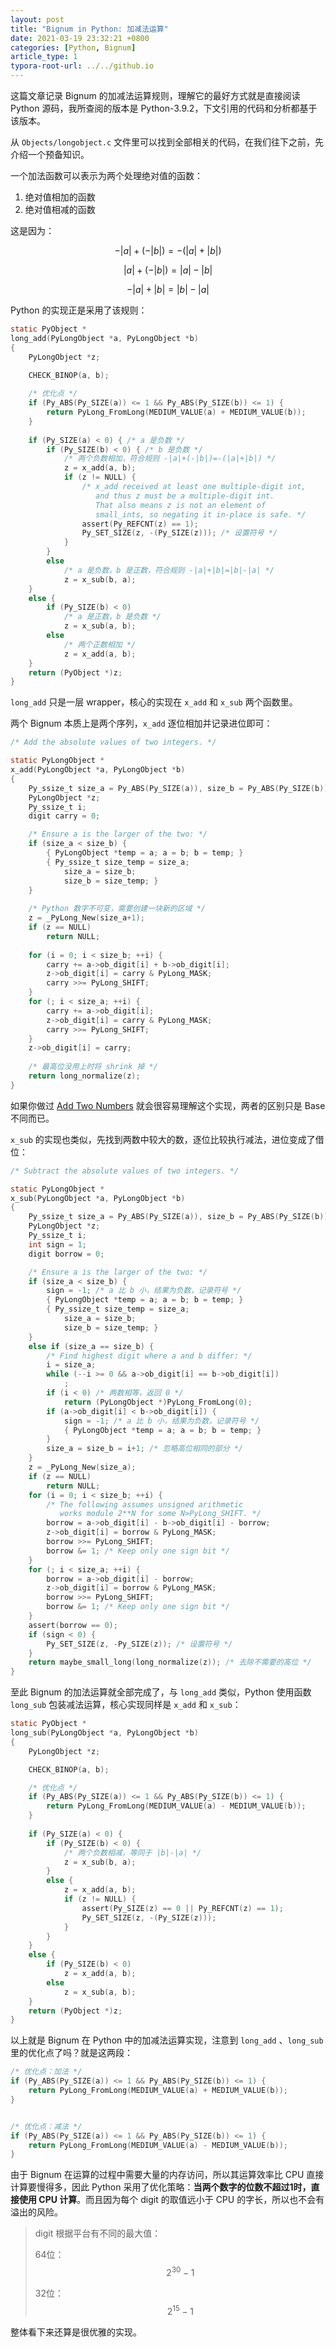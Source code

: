 ```yaml
---
layout: post
title: "Bignum in Python: 加减法运算"
date: 2021-03-19 23:32:21 +0800
categories: [Python, Bignum]
article_type: 1
typora-root-url: ../../github.io
---
```


这篇文章记录 Bignum 的加减法运算规则，理解它的最好方式就是直接阅读 Python 源码，我所查阅的版本是 Python-3.9.2，下文引用的代码和分析都基于该版本。

从 `Objects/longobject.c` 文件里可以找到全部相关的代码，在我们往下之前，先介绍一个预备知识。

一个加法函数可以表示为两个处理绝对值的函数：

1. 绝对值相加的函数
2. 绝对值相减的函数

这是因为：

$$-|a|+(-|b|)=-(|a|+|b|)$$

$$|a|+(-|b|)=|a|-|b|$$

$$-|a|+|b|=|b|-|a|$$

Python 的实现正是采用了该规则：

```c
static PyObject *
long_add(PyLongObject *a, PyLongObject *b)
{
    PyLongObject *z;

    CHECK_BINOP(a, b);
		
  	/* 优化点 */
    if (Py_ABS(Py_SIZE(a)) <= 1 && Py_ABS(Py_SIZE(b)) <= 1) {
        return PyLong_FromLong(MEDIUM_VALUE(a) + MEDIUM_VALUE(b));
    }
	  
    if (Py_SIZE(a) < 0) { /* a 是负数 */
        if (Py_SIZE(b) < 0) { /* b 是负数 */
          	/* 两个负数相加，符合规则 -|a|+(-|b|)=-(|a|+|b|) */
            z = x_add(a, b); 
            if (z != NULL) {
                /* x_add received at least one multiple-digit int,
                   and thus z must be a multiple-digit int.
                   That also means z is not an element of
                   small_ints, so negating it in-place is safe. */
                assert(Py_REFCNT(z) == 1);
                Py_SET_SIZE(z, -(Py_SIZE(z))); /* 设置符号 */
            }
        }
        else
          	/* a 是负数，b 是正数，符合规则 -|a|+|b|=|b|-|a| */
            z = x_sub(b, a);
    }
    else {
        if (Py_SIZE(b) < 0)
          	/* a 是正数，b 是负数 */
            z = x_sub(a, b);
        else
          	/* 两个正数相加 */
            z = x_add(a, b);
    }
    return (PyObject *)z;
}
```
`long_add` 只是一层 wrapper，核心的实现在 `x_add` 和 `x_sub` 两个函数里。

两个 Bignum 本质上是两个序列，`x_add` 逐位相加并记录进位即可：

```c
/* Add the absolute values of two integers. */

static PyLongObject *
x_add(PyLongObject *a, PyLongObject *b)
{
    Py_ssize_t size_a = Py_ABS(Py_SIZE(a)), size_b = Py_ABS(Py_SIZE(b));
    PyLongObject *z;
    Py_ssize_t i;
    digit carry = 0;

    /* Ensure a is the larger of the two: */
    if (size_a < size_b) {
        { PyLongObject *temp = a; a = b; b = temp; }
        { Py_ssize_t size_temp = size_a;
            size_a = size_b;
            size_b = size_temp; }
    }
  
  	/* Python 数字不可变，需要创建一块新的区域 */
    z = _PyLong_New(size_a+1);
    if (z == NULL)
        return NULL;
  
    for (i = 0; i < size_b; ++i) {
        carry += a->ob_digit[i] + b->ob_digit[i];
        z->ob_digit[i] = carry & PyLong_MASK;
        carry >>= PyLong_SHIFT;
    }
    for (; i < size_a; ++i) {
        carry += a->ob_digit[i];
        z->ob_digit[i] = carry & PyLong_MASK;
        carry >>= PyLong_SHIFT;
    }
    z->ob_digit[i] = carry;
  
  	/* 最高位没用上时将 shrink 掉 */
    return long_normalize(z);
}
```

如果你做过 [Add Two Numbers](https://leetcode.com/problems/add-two-numbers/) 就会很容易理解这个实现，两者的区别只是 Base 不同而已。

`x_sub` 的实现也类似，先找到两数中较大的数，逐位比较执行减法，进位变成了借位：

```c
/* Subtract the absolute values of two integers. */

static PyLongObject *
x_sub(PyLongObject *a, PyLongObject *b)
{
    Py_ssize_t size_a = Py_ABS(Py_SIZE(a)), size_b = Py_ABS(Py_SIZE(b));
    PyLongObject *z;
    Py_ssize_t i;
    int sign = 1;
    digit borrow = 0;

    /* Ensure a is the larger of the two: */
    if (size_a < size_b) {
        sign = -1; /* a 比 b 小，结果为负数，记录符号 */
        { PyLongObject *temp = a; a = b; b = temp; }
        { Py_ssize_t size_temp = size_a;
            size_a = size_b;
            size_b = size_temp; }
    }
    else if (size_a == size_b) {
        /* Find highest digit where a and b differ: */
        i = size_a;
        while (--i >= 0 && a->ob_digit[i] == b->ob_digit[i])
            ;
        if (i < 0) /* 两数相等，返回 0 */
            return (PyLongObject *)PyLong_FromLong(0);
        if (a->ob_digit[i] < b->ob_digit[i]) {
            sign = -1; /* a 比 b 小，结果为负数，记录符号 */
            { PyLongObject *temp = a; a = b; b = temp; }
        }
        size_a = size_b = i+1; /* 忽略高位相同的部分 */
    }
    z = _PyLong_New(size_a);
    if (z == NULL)
        return NULL;
    for (i = 0; i < size_b; ++i) {
        /* The following assumes unsigned arithmetic
           works module 2**N for some N>PyLong_SHIFT. */
        borrow = a->ob_digit[i] - b->ob_digit[i] - borrow;
        z->ob_digit[i] = borrow & PyLong_MASK;
        borrow >>= PyLong_SHIFT;
        borrow &= 1; /* Keep only one sign bit */
    }
    for (; i < size_a; ++i) {
        borrow = a->ob_digit[i] - borrow;
        z->ob_digit[i] = borrow & PyLong_MASK;
        borrow >>= PyLong_SHIFT;
        borrow &= 1; /* Keep only one sign bit */
    }
    assert(borrow == 0);
    if (sign < 0) {
        Py_SET_SIZE(z, -Py_SIZE(z)); /* 设置符号 */
    }
    return maybe_small_long(long_normalize(z)); /* 去除不需要的高位 */
}
```

至此 Bignum 的加法运算就全部完成了，与 `long_add` 类似，Python 使用函数 `long_sub` 包装减法运算，核心实现同样是 `x_add` 和 `x_sub`：

```c
static PyObject *
long_sub(PyLongObject *a, PyLongObject *b)
{
    PyLongObject *z;

    CHECK_BINOP(a, b);

  	/* 优化点 */
    if (Py_ABS(Py_SIZE(a)) <= 1 && Py_ABS(Py_SIZE(b)) <= 1) {
        return PyLong_FromLong(MEDIUM_VALUE(a) - MEDIUM_VALUE(b));
    }
  
    if (Py_SIZE(a) < 0) {
        if (Py_SIZE(b) < 0) {
          	/* 两个负数相减，等同于 |b|-|a| */
            z = x_sub(b, a);
        }
        else {
            z = x_add(a, b);
            if (z != NULL) {
                assert(Py_SIZE(z) == 0 || Py_REFCNT(z) == 1);
                Py_SET_SIZE(z, -(Py_SIZE(z)));
            }
        }
    }
    else {
        if (Py_SIZE(b) < 0)
            z = x_add(a, b);
        else
            z = x_sub(a, b);
    }
    return (PyObject *)z;
}
```

以上就是 Bignum 在 Python 中的加减法运算实现，注意到 `long_add` 、`long_sub` 里的优化点了吗？就是这两段：

```c
/* 优化点：加法 */
if (Py_ABS(Py_SIZE(a)) <= 1 && Py_ABS(Py_SIZE(b)) <= 1) {
    return PyLong_FromLong(MEDIUM_VALUE(a) + MEDIUM_VALUE(b));
}


/* 优化点：减法 */
if (Py_ABS(Py_SIZE(a)) <= 1 && Py_ABS(Py_SIZE(b)) <= 1) {
    return PyLong_FromLong(MEDIUM_VALUE(a) - MEDIUM_VALUE(b));
}
```

由于 Bignum 在运算的过程中需要大量的内存访问，所以其运算效率比 CPU 直接计算要慢得多，因此 Python 采用了优化策略：**当两个数字的位数不超过1时，直接使用 CPU 计算**。而且因为每个 digit 的取值远小于 CPU 的字长，所以也不会有溢出的风险。

> digit 根据平台有不同的最大值：
>
> 64位：$$2^{30}-1$$
>
> 32位： $$2^{15}-1$$

整体看下来还算是很优雅的实现。